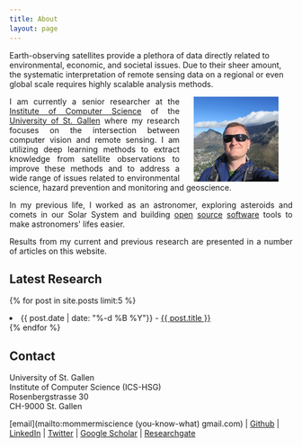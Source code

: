 ```yaml
---
title: About
layout: page
---
```


Earth-observing satellites provide a plethora of data directly related
to environmental, economic, and societal issues. Due to their sheer
amount, the systematic interpretation of remote sensing data on a regional or
even global scale requires highly scalable analysis methods.


<p align="justify">
<img src="/images/moi.jpg" alt="C'est moi" class="img-circle"
align="right" hspace="25" height="30%" width="30%">
I am currently a senior researcher at the
<a href="https://hsg.ai">
Institute of Computer Science</a> of the
<a href="http://www.unisg.ch">University of St. Gallen</a> where my research 
focuses on the intersection between computer vision and remote
sensing. I am utilizing deep learning methods to extract knowledge
from satellite observations to improve these methods and to address a
wide range of issues related to environmental science, hazard
prevention and monitoring and geoscience.
</p>

<p align="justify">In my previous life, I worked as an astronomer,
exploring asteroids and comets in our Solar System and building
<a href="https://sbpy.org/">open</a>
<a href="https://github.com/mommermi/photometrypipeline">source</a>
<a href="https://astroquery.readthedocs.io/en/latest/">software</a>
tools to make astronomers' lifes easier.</p>

<p align="justify">Results from my current and previous research are
presented in a number of articles on this website.</p>

<h2>Latest Research</h2>

{% for post in site.posts limit:5 %}
   <li>{{ post.date | date: "%-d %B %Y"}} - 
   <a href="{{ post.url }}" title="{{ post.description }}">
   {{ post.title }}</a></li>
{% endfor %}

<h2>Contact</h2>

<p>University of St. Gallen
<br>Institute of Computer Science (ICS-HSG)
<br>Rosenbergstrasse 30
<br>CH-9000 St. Gallen</p>

[email](mailto:mommermiscience (you-know-what) gmail.com) |
[Github](https://github.com/mommermi) |
[LinkedIn](https://www.linkedin.com/in/michael-mommert/) |
[Twitter](https://twitter.com/mommermi) |
[Google Scholar](https://scholar.google.com/citations?hl=de&user=KSfMP58AAAAJ) |
[Researchgate](https://www.researchgate.net/profile/Michael_Mommert)
